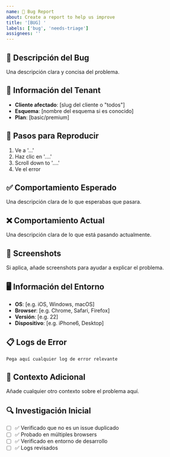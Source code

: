 ```yaml
---
name: 🐛 Bug Report
about: Create a report to help us improve
title: '[BUG] '
labels: ['bug', 'needs-triage']
assignees: ''
---
```


## 🐛 Descripción del Bug
Una descripción clara y concisa del problema.

## 🏢 Información del Tenant
- **Cliente afectado**: [slug del cliente o "todos"]
- **Esquema**: [nombre del esquema si es conocido]
- **Plan**: [basic/premium]

## 🔄 Pasos para Reproducir
1. Ve a '...'
2. Haz clic en '....'
3. Scroll down to '....'
4. Ve el error

## ✅ Comportamiento Esperado
Una descripción clara de lo que esperabas que pasara.

## ❌ Comportamiento Actual
Una descripción clara de lo que está pasando actualmente.

## 📸 Screenshots
Si aplica, añade screenshots para ayudar a explicar el problema.

## 🖥️ Información del Entorno
- **OS**: [e.g. iOS, Windows, macOS]
- **Browser**: [e.g. Chrome, Safari, Firefox]
- **Versión**: [e.g. 22]
- **Dispositivo**: [e.g. iPhone6, Desktop]

## 📋 Logs de Error
```
Pega aquí cualquier log de error relevante
```

## 🧾 Contexto Adicional
Añade cualquier otro contexto sobre el problema aquí.

## 🔍 Investigación Inicial
- [ ] ✅ Verificado que no es un issue duplicado
- [ ] ✅ Probado en múltiples browsers
- [ ] ✅ Verificado en entorno de desarrollo
- [ ] ✅ Logs revisados